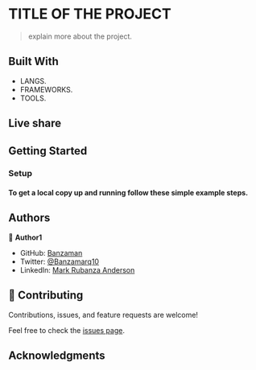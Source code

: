 # TITLE OF THE PROJECT

> explain more about the project.

## Built With

- LANGS.
- FRAMEWORKS.
- TOOLS.

## Live share 

## Getting Started

### Setup

#### To get a local copy up and running follow these simple example steps.


## Authors

👤 **Author1**

- GitHub: [Banzaman](https://github.com/banzaman)
- Twitter: [@Banzamarq10](https://twitter.com/banzamarq10)
- LinkedIn: [Mark Rubanza Anderson](https://www.linkedin.com/in/mark-rubanza-anderson-4399a2211/)


## 🤝 Contributing

Contributions, issues, and feature requests are welcome!

Feel free to check the [issues page](https://github.com///issues).


## Acknowledgments
